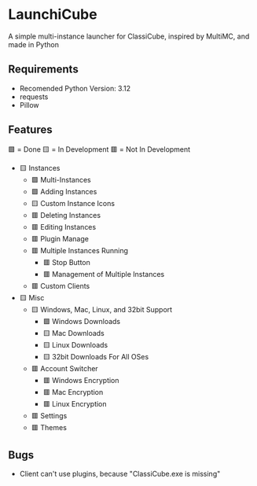 

# LaunchiCube

A simple multi-instance launcher for ClassiCube, inspired by MultiMC, and made in Python

## Requirements

- Recomended Python Version: 3.12
- requests
- Pillow

## Features

🟩 = Done
🟨 = In Development
🟥 = Not In Development

- 🟨 Instances
	- 🟩 Multi-Instances
   	- 🟩 Adding Instances
	- 🟨 Custom Instance Icons
	- 🟥 Deleting Instances
	- 🟥 Editing Instances
	- 🟥 Plugin Manage
	- 🟥 Multiple Instances Running
  		- 🟥 Stop Button
  		- 🟥 Management of Multiple Instances
	- 🟥 Custom Clients
- 🟨 Misc
	- 🟨 Windows, Mac, Linux, and 32bit Support
   		- 🟩 Windows Downloads
  		- 🟨 Mac Downloads
   		- 🟨 Linux Downloads
   		- 🟨 32bit Downloads For All OSes
	- 🟥 Account Switcher
  		- 🟥 Windows Encryption
  		- 🟥 Mac Encryption
  		- 🟥 Linux Encryption
	- 🟥 Settings
	- 🟥 Themes

## Bugs

- Client can't use plugins, because "ClassiCube.exe is missing"
